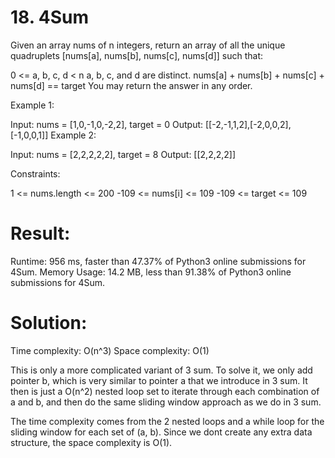 # 18. 4Sum

Given an array nums of n integers, return an array of all the unique quadruplets [nums[a], nums[b], nums[c], nums[d]] such that:

0 <= a, b, c, d < n
a, b, c, and d are distinct.
nums[a] + nums[b] + nums[c] + nums[d] == target
You may return the answer in any order.

Example 1:

Input: nums = [1,0,-1,0,-2,2], target = 0
Output: [[-2,-1,1,2],[-2,0,0,2],[-1,0,0,1]]
Example 2:

Input: nums = [2,2,2,2,2], target = 8
Output: [[2,2,2,2]]

Constraints:

1 <= nums.length <= 200
-109 <= nums[i] <= 109
-109 <= target <= 109

# Result:

Runtime: 956 ms, faster than 47.37% of Python3 online submissions for 4Sum.
Memory Usage: 14.2 MB, less than 91.38% of Python3 online submissions for 4Sum.

# Solution:

Time complexity: O(n^3)
Space complexity: O(1)

This is only a more complicated variant of 3 sum. To solve it, we only add pointer b, which is very similar to pointer a that we introduce in 3 sum. It then is just a O(n^2) nested loop set to iterate through each combination of a and b, and then do the same sliding window approach as we do in 3 sum.

The time complexity comes from the 2 nested loops and a while loop for the sliding window for each set of (a, b). Since we dont create any extra data structure, the space complexity is O(1).
